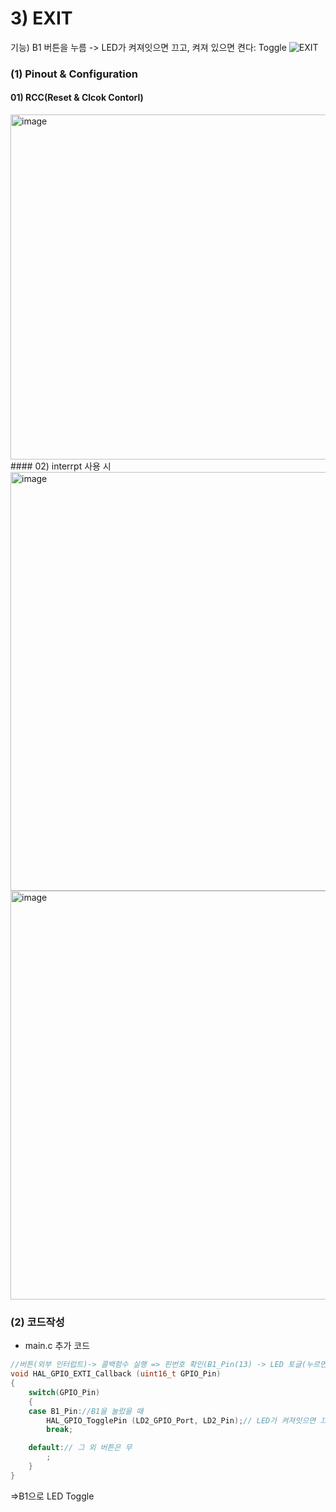 # 3) EXIT
기능) B1 버튼을 누름 -> LED가 켜져잇으면 끄고, 켜져 있으면 켠다: Toggle
![EXIT](https://github.com/user-attachments/assets/9d39c5b6-b0d3-4046-b6e5-d343873ea304)

### (1) Pinout & Configuration
#### 01) RCC(Reset & Clcok Contorl)
<img width="1105" height="552" alt="image" src="https://github.com/user-attachments/assets/fea9eacc-5b89-47b8-8bb4-f71d4eb84576" />
#### 02) interrpt 사용 시
<img width="926" height="670" alt="image" src="https://github.com/user-attachments/assets/2d2ea926-5483-45f9-b841-2c92d7576373" /><br>
<img width="1538" height="654" alt="image" src="https://github.com/user-attachments/assets/807db4b7-a69a-4b80-a04d-a8c236d1fa47" />


### (2) 코드작성
- main.c 추가 코드

```c
//버튼(외부 인터럽트)-> 콜백함수 실행 => 핀번호 확인(B1_Pin(13) -> LED 토글(누르면 켜지다가 다음번누를때 꺼짐)
void HAL_GPIO_EXTI_Callback (uint16_t GPIO_Pin)
{
	switch(GPIO_Pin)
	{
	case B1_Pin://B1을 눌렀을 때
		HAL_GPIO_TogglePin (LD2_GPIO_Port, LD2_Pin);// LED가 켜져잇으면 끄고, 켜져 있으면 켠다: Toggle
		break;

	default:// 그 외 버튼은 무
		;
	}
}
```
=>B1으로 LED Toggle

